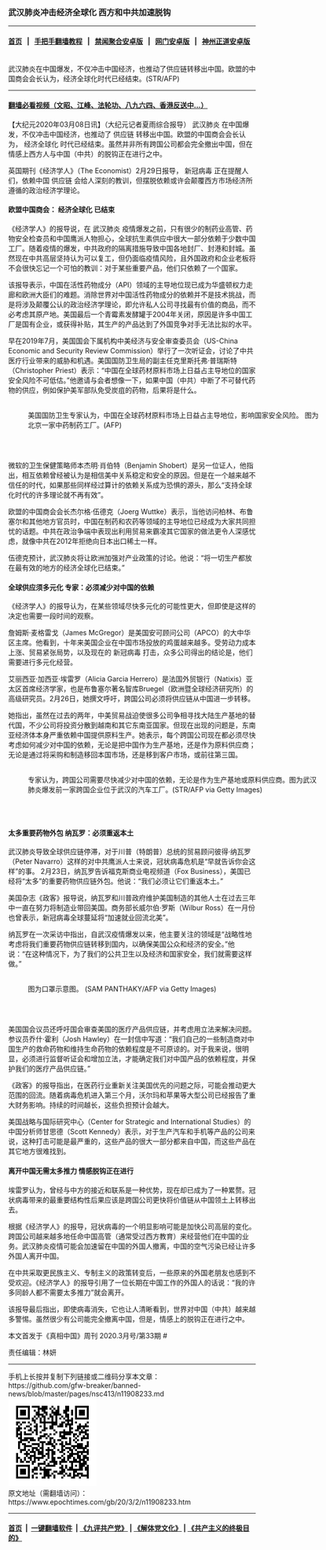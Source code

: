 ### 武汉肺炎冲击经济全球化 西方和中共加速脱钩
------------------------

#### [首页](https://github.com/gfw-breaker/banned-news/blob/master/README.md) &nbsp;&nbsp;|&nbsp;&nbsp; [手把手翻墙教程](https://github.com/gfw-breaker/guides/wiki) &nbsp;&nbsp;|&nbsp;&nbsp; [禁闻聚合安卓版](https://github.com/gfw-breaker/bn-android) &nbsp;&nbsp;|&nbsp;&nbsp; [网门安卓版](https://github.com/oGate2/oGate) &nbsp;&nbsp;|&nbsp;&nbsp; [神州正道安卓版](https://github.com/SzzdOgate/update) 



<div><img alt="" class="aligncenter wp-post-image" src="https://i.epochtimes.com/assets/uploads/2019/05/85f3bed1d460d0894827b8ed39dafb25-600x400.jpg"/>
<div class="red16 caption">
 武汉肺炎在中国爆发，不仅冲击中国经济，也推动了供应链转移出中国。欧盟的中国商会会长认为，经济全球化时代已经结束。(STR/AFP)
</div>
</div><hr/>

#### [翻墙必看视频（文昭、江峰、法轮功、八九六四、香港反送中...）](https://github.com/gfw-breaker/banned-news/blob/master/pages/link3.md)

<div><p>
 【大纪元2020年03月08日讯】（大纪元记者夏雨综合报导）
 <ok href="https://www.epochtimes.com/gb/tag/%E6%AD%A6%E6%B1%89%E8%82%BA%E7%82%8E.html">
  武汉肺炎
 </ok>
 在中国爆发，不仅冲击中国经济，也推动了
 <ok href="https://www.epochtimes.com/gb/tag/%E4%BE%9B%E5%BA%94%E9%93%BE.html">
  供应链
 </ok>
 转移出中国。欧盟的中国商会会长认为，
 <ok href="https://www.epochtimes.com/gb/tag/%E7%BB%8F%E6%B5%8E%E5%85%A8%E7%90%83%E5%8C%96.html">
  经济全球化
 </ok>
 时代已经结束。虽然并非所有跨国公司都会完全撤出中国，但在情感上西方人与中国（中共）的脱钩正在进行之中。
</p>
<p>
 英国期刊《经济学人》（The Economist）2月29日报导，
 <ok href="https://www.epochtimes.com/gb/tag/%E6%96%B0%E5%86%A0%E7%97%85%E6%AF%92.html">
  新冠病毒
 </ok>
 正在提醒人们，依赖中国
 <ok href="https://www.epochtimes.com/gb/tag/%E4%BE%9B%E5%BA%94%E9%93%BE.html">
  供应链
 </ok>
 会给人深刻的教训，但摆脱依赖或许会颠覆西方市场经济所遵循的政治经济学理论。
</p>
<h4>
 欧盟中国商会：
 <ok href="https://www.epochtimes.com/gb/tag/%E7%BB%8F%E6%B5%8E%E5%85%A8%E7%90%83%E5%8C%96.html">
  经济全球化
 </ok>
 已结束
</h4>
<p>
 《经济学人》的报导说，在
 <ok href="https://www.epochtimes.com/gb/tag/%E6%AD%A6%E6%B1%89%E8%82%BA%E7%82%8E.html">
  武汉肺炎
 </ok>
 疫情爆发之前，只有很少的制药业高管、药物安全检查员和中国鹰派人物担心，全球抗生素供应中很大一部分依赖于少数中国工厂。随着疫情的爆发，中共政府的隔离措施导致中国各地封厂、封港和封城。虽然现在中共高层坚持认为可以复工，但仍面临疫情风险，且外国政府和企业老板将不会很快忘记一个可怕的教训：对于某些重要产品，他们只依赖了一个国家。
</p>
<p>
 该报导表示，中国在活性药物成分（API）领域的主导地位现已成为华盛顿权力走廊和欧洲大臣们的难题。消除世界对中国活性药物成分的依赖并不是技术挑战，而是将涉及颠覆公认的政治经济学理论，即允许私人公司寻找最有价值的商品，而不必考虑其原产地。美国最后一个青霉素发酵罐于2004年关闭，原因是许多中国工厂是国有企业，或获得补贴，其生产的产品达到了外国竞争对手无法比拟的水平。
</p>
<p>
 早在2019年7月，美国国会下属机构中美经济与安全审查委员会（US-China Economic and Security Review Commission）举行了一次听证会，讨论了中共医疗行业带来的威胁和机遇。美国国防卫生局的副主任克里斯托弗‧普瑞斯特（Christopher Priest）表示：“中国在全球药材原料市场上日益占主导地位的国家安全风险不可低估。”他邀请与会者想像一下，如果中国（中共）中断了不可替代药物的供应，例如保护美军部队免受炭疽的药物，后果将是什么。
</p>
<figure class="wp-caption aligncenter" id="attachment_11910776" style="width: 600px">
 <ok href="http://i.epochtimes.com/assets/uploads/2020/03/GettyImages-75980772.jpg">
  <img alt="" class="wp-image-11910776 size-large" src="http://i.epochtimes.com/assets/uploads/2020/03/GettyImages-75980772-600x401.jpg"/>
 </ok>
 <br/><figcaption class="wp-caption-text">
  美国国防卫生专家认为，中国在全球药材原料市场上日益占主导地位，影响国家安全风险。 图为北京一家中药制药工厂。(AFP)
 </figcaption><br/>
</figure><br/>
<p>
 微软的卫生保健策略师本杰明·肖伯特（Benjamin Shobert）是另一位证人，他指出，相互依赖曾经被认为是相信美中关系稳定和安全的原因。但是在一个越来越不信任的时代，如果那些同样经过算计的依赖关系成为恐惧的源头，那么“支持全球化时代的许多理论就不再有效”。
</p>
<p>
 欧盟的中国商会会长杰尔格·伍德克（Joerg Wuttke）表示，当他访问柏林、布鲁塞尔和其他地方官员时，中国在制药和农药等领域的主导地位已经成为大家共同担忧的话题。中共在政治争端中表现出利用贸易来霸凌其它国家的做法更令人深感忧虑，就像中共在2012年拒绝向日本出口稀土一样。
</p>
<p>
 伍德克预计，武汉肺炎将让欧洲加强对产业政策的讨论。他说：“将一切生产都放在最有效的地方的经济全球化已结束。”
</p>
<h4>
 全球供应须多元化 专家：必须减少对中国的依赖
</h4>
<p>
 《经济学人》的报导认为，在某些领域尽快多元化的可能性更大，但即使是这样的决定也需要一段时间的观察。
</p>
<p>
 詹姆斯·麦格雷戈（James McGregor）是美国安可顾问公司（APCO）的大中华区主席。他看到，十年来美国企业在中国市场投放的鸡蛋越来越多。受劳动力成本上涨、贸易紧张局势，以及现在的
 <ok href="https://www.epochtimes.com/gb/tag/%E6%96%B0%E5%86%A0%E7%97%85%E6%AF%92.html">
  新冠病毒
 </ok>
 打击，众多公司得出的结论是，他们需要进行多元化经营。
</p>
<p>
 艾丽西亚·加西亚·埃雷罗（Alicia Garcia Herrero）是法国外贸银行（Natixis）亚太区首席经济学家，也是布鲁塞尔著名智库Bruegel（欧洲暨全球经济研究所）的高级研究员。2月26日，她撰文呼吁，跨国公司必须将供应链从中国进一步转移。
</p>
<p>
 她指出，虽然在过去的两年，中美贸易战迫使很多公司争相寻找大陆生产基地的替代国，不少公司将投资分散到越南和其它东南亚国家。但现在出现的问题是，东南亚经济体本身严重依赖中国提供原料生产。她表示，每个跨国公司现在都必须尽快考虑如何减少对中国的依赖，无论是把中国作为生产基地，还是作为原料供应商；无论是通过将采购和制造移回本国市场，还是移到客户市场，或前往第三国。
</p>
<figure class="wp-caption aligncenter" id="attachment_11910779" style="width: 600px">
 <ok href="http://i.epochtimes.com/assets/uploads/2020/03/GettyImages-1185432675.jpg">
  <img alt="" class="size-large wp-image-11910779" src="http://i.epochtimes.com/assets/uploads/2020/03/GettyImages-1185432675-600x400.jpg"/>
 </ok>
 <br/><figcaption class="wp-caption-text">
  专家认为，跨国公司需要尽快减少对中国的依赖，无论是作为生产基地或原料供应商。图为武汉肺炎爆发前一家跨国企业位于武汉的汽车工厂。(STR/AFP via Getty Images)
 </figcaption><br/>
</figure><br/>
<h4>
 太多重要药物外包 纳瓦罗：必须重返本土
</h4>
<p>
 武汉肺炎导致全球供应链停滞，对于川普（特朗普）总统的贸易顾问彼得·纳瓦罗（Peter Navarro）这样的对中共鹰派人士来说，冠状病毒危机是“早就告诉你会这样”的事。 2月23日，纳瓦罗告诉福克斯商业电视频道（Fox Business），美国已经将“太多”的重要药物供应链外包。他说：“我们必须让它们重返本土。”
</p>
<p>
 美国杂志《政客》报导说，纳瓦罗和川普政府维护美国制造的其他人士在过去三年中一直在努力将制造业带回美国。商务部长威尔伯·罗斯（Wilbur Ross）在一月份也曾表示，新冠病毒全球蔓延将“加速就业回流北美”。
</p>
<p>
 纳瓦罗在一次采访中指出，自武汉疫情爆发以来，他主要关注的领域是“战略性地考虑将我们重要药物供应链转移到国内，以确保美国公众和经济的安全。”他说：“在这种情况下，为了我们的公共卫生以及经济和国家安全，我们就需要这样做。”
</p>
<figure class="wp-caption aligncenter" id="attachment_11844122" style="width: 600px">
 <ok href="http://i.epochtimes.com/assets/uploads/2020/02/2dab24f5a72154613f73654f6854ccf1.jpg">
  <img alt="" class="size-large wp-image-11844122" src="http://i.epochtimes.com/assets/uploads/2020/02/2dab24f5a72154613f73654f6854ccf1-600x399.jpg"/>
 </ok>
 <br/><figcaption class="wp-caption-text">
  图为口罩示意图。 (SAM PANTHAKY/AFP via Getty Images)
 </figcaption><br/>
</figure><br/>
<p>
 美国国会议员还呼吁国会审查美国的医疗产品供应链，并考虑用立法来解决问题。参议员乔什·霍利（Josh Hawley）在一封信中写道：“我们自己的一些制造商对中国生产的救命药物和维持生命药物的依赖程度是不可原谅的。对于我来说，很明显，必须进行监督听证会和增加立法，才能确定我们对中国产品的依赖程度，并保护我们的医疗产品供应链。”
</p>
<p>
 《政客》的报导指出，在医药行业重新关注美国优先的问题之际，可能会推动更大范围的回流。随着病毒危机进入第三个月，沃尔玛和苹果等大型公司已经报告了重大财务影响。持续的时间越长，这些负担预计会越大。
</p>
<p>
 美国战略与国际研究中心（Center for Strategic and International Studies）的中国分析师甘思德（Scott Kennedy）表示，对于生产汽车和手机等产品的公司来说，这种打击可能是最严重的，这些产品的很大一部分都来自中国，而这些产品在其它地方很难找到。
</p>
<h4>
 离开中国无需太多推力 情感脱钩正在进行
</h4>
<p>
 埃雷罗认为，曾经与中方的接近和联系是一种优势，现在却已成为了一种累赘。冠状病毒带来的最重要结构性后果应该是跨国公司更快将价值链从中国领土上转移出去。
</p>
<p>
 根据《经济学人》的报导，冠状病毒的一个明显影响可能是加快公司高层的变化。跨国公司越来越多地任命中国高管（通常受过西方教育）来经营他们在中国的业务。武汉肺炎疫情可能会加速留在中国的外国人撤离，中国的空气污染已经让许多外国人离开中国。
</p>
<p>
 在中共采取更民族主义、专制主义的政策转变后，一些原来的外国老朋友也感到不受欢迎。《经济学人》的报导引用了一位长期在中国工作的外国人的话说：“我的许多同龄人都不需要太多推力”就会离开。
</p>
<p>
 该报导最后指出，即使病毒消失，它也让人清晰看到，世界对中国（中共）越来越多警惕。虽然很少有公司能完全撤离中国，但是，情感上的脱钩正在进行之中。
</p>
<p>
 本文首发于《真相中国》周刊 2020.3月号/第33期 #
</p>
<p>
 责任编辑：林妍
</p>
</div>
<hr/>
手机上长按并复制下列链接或二维码分享本文章：<br/>
https://github.com/gfw-breaker/banned-news/blob/master/pages/nsc413/n11908233.md <br/>
<a href='https://github.com/gfw-breaker/banned-news/blob/master/pages/nsc413/n11908233.md'><img src='https://github.com/gfw-breaker/banned-news/blob/master/pages/nsc413/n11908233.md.png'/></a> <br/>
原文地址（需翻墙访问）：https://www.epochtimes.com/gb/20/3/2/n11908233.htm


------------------------
#### [首页](https://github.com/gfw-breaker/banned-news/blob/master/README.md) &nbsp;|&nbsp; [一键翻墙软件](https://github.com/gfw-breaker/nogfw/blob/master/README.md) &nbsp;| [《九评共产党》](https://github.com/gfw-breaker/9ping.md/blob/master/README.md#九评之一评共产党是什么) | [《解体党文化》](https://github.com/gfw-breaker/jtdwh.md/blob/master/README.md) | [《共产主义的终极目的》](https://github.com/gfw-breaker/gczydzjmd.md/blob/master/README.md)


<img src='http://gfw-breaker.win/banned-news/pages/nsc413/n11908233.md' width='0px' height='0px'/>